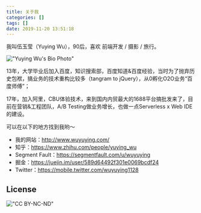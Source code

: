 ```yaml
---
title: 关于我
categories: []
tags: []
date: 2019-11-20 13:51:18
---
```


我叫伍玉莹（Yuying Wu），90后，喜欢 前端开发 / 摄影 / 旅行。

!["Yuying Wu's Bio Photo"](//static.wuyuying.com/bio-photo.jpg)

13年，大学毕业后加入百度，知识搜索部，百度知道&百度经验，当时为了抛弃历史包袱，搞业务的技术重构比较多（tangram to jQuery），从0孵化O2O业务“百度师傅”；

17年，加入阿里，CBU体验技术，来到国内内贸最大的1688平台搞批发来了，目前在营销&工程团队，A/B Testing做业务增长，也做一点Serverless x Web IDE的建设。

可以在以下的地方找到我哟～

* 我的网站：http://www.wuyuying.com/
* 知乎：https://www.zhihu.com/people/yuying_wu
* Segment Fault：https://segmentfault.com/u/wuyuying
* 掘金：https://juejin.im/user/589d64492f301e0069bcdf24
* Twitter：https://mobile.twitter.com/wuyuying1128

## License

!["CC BY-NC-ND"](https://camo.githubusercontent.com/9192a5be47b4cbca703977acb1ce06d81442a704/687474703a2f2f7374617469632e7775797579696e672e636f6d2f6173736574732f63632d6c6963656e73652e706e67)